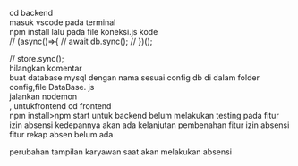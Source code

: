 cd backend<br>masuk vscode pada terminal<br>npm install lalu pada file koneksi.js kode<br> // (async()=>{ // await db.sync(); // })();

// store.sync();<br> hilangkan komentar<br>buat database mysql dengan nama sesuai config db di dalam folder config,file DataBase. js <br>jalankan nodemon<br>, untukfrontend cd frontend<br> npm install>npm start untuk backend belum melakukan testing pada fitur izin absensi kedepannya akan ada kelanjutan pembenahan fitur izin absensi<br>fitur rekap absen belum ada<br>

perubahan tampilan karyawan saat akan melakukan absensi
